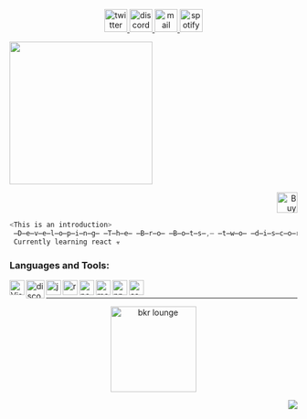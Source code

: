 <p align="center">
 
<a href="https://twitter.com/elttcaiman">
 
 <img src="https://cdn.discordapp.com/attachments/773221397928869888/837749809141252166/pngegg_2.png" alt="twitter" width="40">
 
 </a>

<a href="https://discord.com/users/521311050193436682">
 
 <img src="https://cdn.discordapp.com/attachments/773221397928869888/837749811171164180/pngegg_1.png" alt="discord" width="40"/>
 
 </a>
   
 <a href="mailto:noocambiar@gmail.com">
 
 <img src="https://cdn.discordapp.com/attachments/773221397928869888/837760242417926194/pngegg_5.png" alt="mail" width="40"/>
 
 </a>
 
 <a href="https://open.spotify.com/user/6pvuvgli1so4llgc66dxjcdkd?si=0870274e1e2b4a30">
 
 <img src="https://cdn.discordapp.com/attachments/773221397928869888/837769125241552906/pngegg_5_1.png" alt="spotify" width="40"/>
 
 </a>
   
</p>

<img src="https://cdn.discordapp.com/attachments/838482670655897650/866292349524901898/Vanilla-1s-286px.gif" width="250" />

<p align="right">
<a href='https://ko-fi.com/R6R356KKI' target='_blank'><img height='36' style='border:0px;height:36px;' src='https://cdn.ko-fi.com/cdn/kofi1.png?v=2' border='0' alt='Buy Me a Coffee at ko-fi.com' /></a><br />
</p>

```js
<This is an introduction>
 ̶D̶e̶v̶e̶l̶o̶p̶i̶n̶g̶ ̶T̶h̶e̶ ̶B̶r̶o̶ ̶B̶o̶t̶s̶,̶ ̶t̶w̶o̶ ̶d̶i̶s̶c̶o̶r̶d̶ ̶b̶o̶t̶s̶ 
 Currently learning react ☣️
```

### Languages and Tools:

<a href="https://code.visualstudio.com"><img align="left" alt="Visual Studio Code" width="26px" src="https://i.imgur.com/LwSdAlE.png" /></a>
<a href="https://discord.js.org"><img align="left" alt="discord.js" width="32x" src="https://cdn.discordapp.com/attachments/838482670655897650/862408463476326400/2d5777275b5f56e42a131898ab061204.png" /></a>
<a href="https://developer.mozilla.org/es/docs/Web/JavaScript"><img align="left" alt="js" width="26px" src="https://i.imgur.com/3u1wzwE.png" /></a>
<a href="https://reactjs.org"><img align="left" alt="react" width="26px" src="https://media.discordapp.net/attachments/838482670655897650/862403953324064788/reactjs-logo.png" /></a>
<a href="https://nodejs.org/"><img align="left" alt="node.js" width="26px" src="https://seeklogo.com/images/N/nodejs-logo-FBE122E377-seeklogo.com.png" /></a>
<a href="https://www.mongodb.com"><img align="left" alt="mongodb" width="26px" src="https://i.imgur.com/BYdgNwt.png" /></a>
<a href="https://www.npmjs.com"><img align="left" alt="npm" width="26px" src="https://raw.githubusercontent.com/npm/logos/master/npm%20square/n-64.png" /></a>
<a href="https://developer.mozilla.org/es/docs/Web/CSS"><img align="left" alt="css" width="26px" src="https://i.imgur.com/4eIE4kN_d.webp?maxwidth=640&shape=thumb&fidelity=medium" /></a> <br />

---
<p align="center">

<a href="https://discord.gg/uA2Epyg8uR">

   <img src="https://cdn.discordapp.com/attachments/773221397928869888/883691820905816084/com-gif-maker-unscreen.gif" alt="bkr lounge" width="150"/>

   </a>
</p>
<img align="right" src="https://komarev.com/ghpvc/?username=elttcaiman&label=visits&color=ff69b4" />
